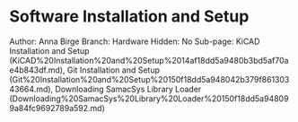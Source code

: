 # Software Installation and Setup

Author: Anna Birge
Branch: Hardware
Hidden: No
Sub-page: KiCAD Installation and Setup (KiCAD%20Installation%20and%20Setup%2014af18dd5a9480b3bd5af70ae4b843df.md), Git Installation and Setup (Git%20Installation%20and%20Setup%20150f18dd5a948042b379f86130343664.md), Downloading SamacSys Library Loader (Downloading%20SamacSys%20Library%20Loader%20150f18dd5a948099a84fc9692789a592.md)